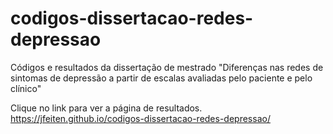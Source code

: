 # codigos-dissertacao-redes-depressao
Códigos e resultados da dissertação de mestrado "Diferenças nas redes de sintomas de depressão a partir de escalas avaliadas pelo paciente e pelo clínico"

Clique no link para ver a página de resultados.
<https://jfeiten.github.io/codigos-dissertacao-redes-depressao/>
